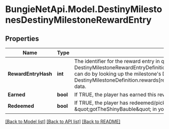 
# BungieNetApi.Model.DestinyMilestonesDestinyMilestoneRewardEntry

## Properties

Name | Type | Description | Notes
------------ | ------------- | ------------- | -------------
**RewardEntryHash** | **int** | The identifier for the reward entry in question. It is important to look up the related DestinyMilestoneRewardEntryDefinition to get the static details about the reward, which you can do by looking up the milestone&#39;s DestinyMilestoneDefinition and examining the DestinyMilestoneDefinition.rewards[rewardCategoryHash].rewardEntries[rewardEntryHash] data. | [optional] 
**Earned** | **bool** | If TRUE, the player has earned this reward. | [optional] 
**Redeemed** | **bool** | If TRUE, the player has redeemed/picked up/obtained this reward. Feel free to alias this to \&quot;gotTheShinyBauble\&quot; in your own codebase. | [optional] 

[[Back to Model list]](../README.md#documentation-for-models)
[[Back to API list]](../README.md#documentation-for-api-endpoints)
[[Back to README]](../README.md)

